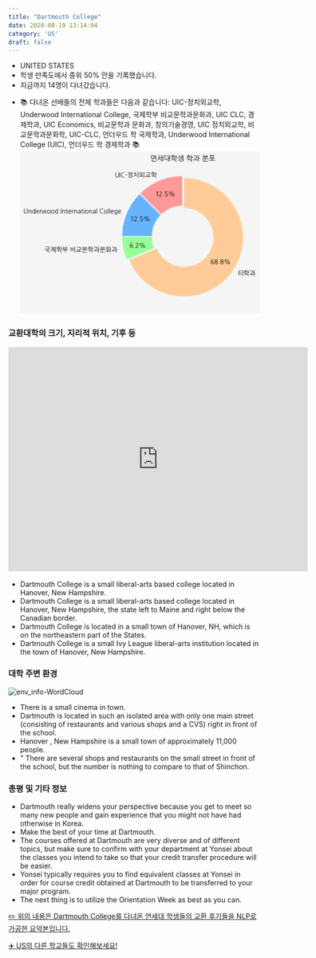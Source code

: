 ```yaml
---
title: "Dartmouth College"
date: 2020-08-19 13:14:04
category: 'US'
draft: false
---
```



* UNITED STATES
* 학생 만족도에서 중위 50% 안을 기록했습니다.
* 지금까지 14명이 다녀갔습니다. 
- 📚 다녀온 선배들의 전체 학과들은 다음과 같습니다: UIC-정치외교학, Underwood International College, 국제학부 비교문학과문화과, UIC CLC, 경제학과, UIC Economics, 비교문학과 문화과, 창의기술경영, UIC 정치외교학, 비교문학과문화학, UIC-CLC, 언더우드 학 국제학과, Underwood International College (UIC), 언더우드 학 경제학과 📚
![department-info](../plots/US000057.png)
### 교환대학의 크기, 지리적 위치, 기후 등
<iframe
width="600"
height="450"
frameborder="0" style="border:0"
src="https://www.google.com/maps/embed/v1/place?key=AIzaSyC9e1AME-pVmWC4hBpFdu5S4dKzyepa3HQ&q=Dartmouth+College&center=43.70444060000001,-72.28869350000002&zoom=14" allowfullscreen>
</iframe>

* Dartmouth College is a small liberal-arts based college located in Hanover, New Hampshire.
* Dartmouth College is a small liberal-arts based college located in Hanover, New Hampshire, the state left to Maine and right below the Canadian border.
* Dartmouth College is located in a small town of Hanover, NH, which is on the northeastern part of the States.
* Dartmouth College is a small Ivy League liberal-arts institution located in the town of Hanover, New Hampshire.


### 대학 주변 환경

![env_info-WordCloud](../univ_wordclouds_okt/env_info/US000057_env_info_okt.png)

* There is a small cinema in town.
* Dartmouth is located in such an isolated area with only one main street (consisting of restaurants and various shops and a CVS) right in front of the school.
* Hanover , New Hampshire is a small town of approximately 11,000 people.
* " There are several shops and restaurants on the small street in front of the school, but the number is nothing to compare to that of Shinchon.


### 총평 및 기타 정보 
* Dartmouth really widens your perspective because you get to meet so many new people and gain experience that you might not have had otherwise in Korea.
* Make the best of your time at Dartmouth.
* The courses offered at Dartmouth are very diverse and of different topics, but make sure to confirm with your department at Yonsei about the classes you intend to take so that your credit transfer procedure will be easier.
* Yonsei typically requires you to find equivalent classes at Yonsei in order for course credit obtained at Dartmouth to be transferred to your major program.
* The next thing is to utilize the Orientation Week as best as you can.


[✏️ 위의 내용은 Dartmouth College를 다녀온 연세대 학생들의 교환 후기들을 NLP로 가공한 요약본입니다.](http://oia.yonsei.ac.kr/partner/expReport.asp?ucode=US000057&bgbn=A)

[✈️ US의 다른 학교들도 확인해보세요!](https://yonsei-exchange.netlify.app/?category=US)
